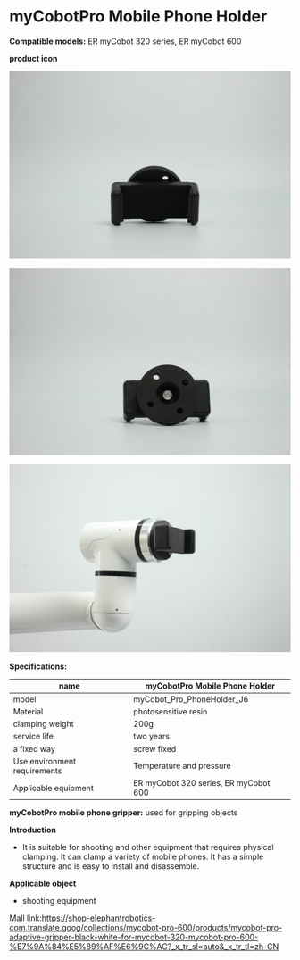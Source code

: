 # **myCobotPro Mobile Phone Holder**

**Compatible models:** ER myCobot 320 series, ER myCobot 600

**product icon**

![pi](../../../resourse/2-serialproduct/2.7/2.7.5/IMG_1558.JPG)

![pi](../../../resourse/2-serialproduct/2.7/2.7.5/IMG_1562.JPG)

![pi](../../../resourse/2-serialproduct/2.7/2.7.5/IMG_0971.JPG)

**Specifications:**

| **name**                     | **myCobotPro Mobile Phone Holder**    |
| ---------------------------- | ------------------------------------- |
| model                        | myCobot_Pro_PhoneHolder_J6            |
| Material                     | photosensitive resin                  |
| clamping weight              | 200g                                  |
| service life                 | two years                             |
| a fixed way                  | screw fixed                           |
| Use environment requirements | Temperature and pressure              |
| Applicable equipment         | ER myCobot 320 series, ER myCobot 600 |

**myCobotPro mobile phone gripper:** used for gripping objects

**Introduction**

- It is suitable for shooting and other equipment that requires physical clamping. It can clamp a variety of mobile phones. It has a simple structure and is easy to install and disassemble.

**Applicable object**

- shooting equipment

Mall link:https://shop-elephantrobotics-com.translate.goog/collections/mycobot-pro-600/products/mycobot-pro-adaptive-gripper-black-white-for-mycobot-320-mycobot-pro-600-%E7%9A%84%E5%89%AF%E6%9C%AC?_x_tr_sl=auto&_x_tr_tl=zh-CN
